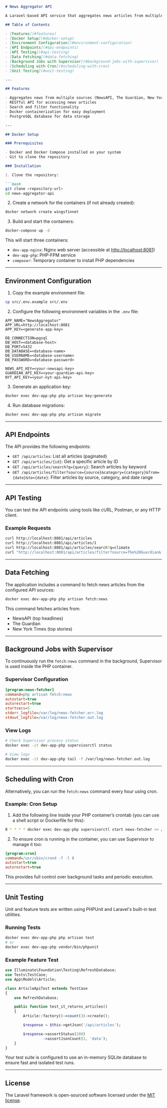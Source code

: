 ````markdown
# News Aggregator API

A Laravel-based API service that aggregates news articles from multiple sources including NewsAPI, The Guardian, and New York Times.

## Table of Contents

- [Features](#features)
- [Docker Setup](#docker-setup)
- [Environment Configuration](#environment-configuration)
- [API Endpoints](#api-endpoints)
- [API Testing](#api-testing)
- [Data Fetching](#data-fetching)
- [Background Jobs with Supervisor](#background-jobs-with-supervisor)
- [Scheduling with Cron](#scheduling-with-cron)
- [Unit Testing](#unit-testing)

---

## Features

- Aggregates news from multiple sources (NewsAPI, The Guardian, New York Times)
- RESTful API for accessing news articles
- Search and filter functionality
- Docker containerization for easy deployment
- PostgreSQL database for data storage

---

## Docker Setup

### Prerequisites

- Docker and Docker Compose installed on your system
- Git to clone the repository

### Installation

1. Clone the repository:

```bash
git clone <repository-url>
cd news-aggregator-api
````

2. Create a network for the containers (if not already created):

```bash
docker network create wingsfinnet
```

3. Build and start the containers:

```bash
docker-compose up -d
```

This will start three containers:

* `dev-app-nginx`: Nginx web server (accessible at [http://localhost:8081](http://localhost:8081))
* `dev-app-php`: PHP-FPM service
* `composer`: Temporary container to install PHP dependencies

---

## Environment Configuration

1. Copy the example environment file:

```bash
cp src/.env.example src/.env
```

2. Configure the following environment variables in the `.env` file:

```
APP_NAME="NewsAggregator"
APP_URL=http://localhost:8081
APP_KEY=<generate-app-key>

DB_CONNECTION=pgsql
DB_HOST=<database-host>
DB_PORT=5432
DB_DATABASE=<database-name>
DB_USERNAME=<database-username>
DB_PASSWORD=<database-password>

NEWS_API_KEY=<your-newsapi-key>
GUARDIAN_API_KEY=<your-guardian-api-key>
NYT_API_KEY=<your-nyt-api-key>
```

3. Generate an application key:

```bash
docker exec dev-app-php php artisan key:generate
```

4. Run database migrations:

```bash
docker exec dev-app-php php artisan migrate
```

---

## API Endpoints

The API provides the following endpoints:

* `GET /api/articles`: List all articles (paginated)
* `GET /api/articles/{id}`: Get a specific article by ID
* `GET /api/articles/search?q={query}`: Search articles by keyword
* `GET /api/articles/filter?source={source}&category={category}&from={date}&to={date}`: Filter articles by source, category, and date range

---

## API Testing

You can test the API endpoints using tools like cURL, Postman, or any HTTP client.

### Example Requests

```bash
curl http://localhost:8081/api/articles
curl http://localhost:8081/api/articles/1
curl http://localhost:8081/api/articles/search?q=climate
curl "http://localhost:8081/api/articles/filter?source=The%20Guardian&from=2024-01-01&to=2024-12-31"
```

---

## Data Fetching

The application includes a command to fetch news articles from the configured API sources:

```bash
docker exec dev-app-php php artisan fetch:news
```

This command fetches articles from:

* NewsAPI (top headlines)
* The Guardian
* New York Times (top stories)

---

## Background Jobs with Supervisor

To continuously run the `fetch:news` command in the background, Supervisor is used inside the PHP container.

### Supervisor Configuration

```ini
[program:news-fetcher]
command=php artisan fetch:news
autostart=true
autorestart=true
startsecs=5
stderr_logfile=/var/log/news-fetcher.err.log
stdout_logfile=/var/log/news-fetcher.out.log
```

### View Logs

```bash
# Check Supervisor process status
docker exec -it dev-app-php supervisorctl status

# View logs
docker exec -it dev-app-php tail -f /var/log/news-fetcher.out.log
```

---

## Scheduling with Cron

Alternatively, you can run the `fetch:news` command every hour using cron.

### Example: Cron Setup

1. Add the following line inside your PHP container’s crontab (you can use a shell script or Dockerfile for this):

```bash
0 * * * * docker exec dev-app-php supervisorctl start news-fetcher >> /var/log/cron-news.log 2>&1
```

2. To ensure cron is running in the container, you can use Supervisor to manage it too:

```ini
[program:cron]
command=/usr/sbin/crond -f -l 8
autostart=true
autorestart=true
```

This provides full control over background tasks and periodic execution.

---

## Unit Testing

Unit and feature tests are written using PHPUnit and Laravel's built-in test utilities.

### Running Tests

```bash
docker exec dev-app-php php artisan test
# or
docker exec dev-app-php vendor/bin/phpunit
```

### Example Feature Test

```php
use Illuminate\Foundation\Testing\RefreshDatabase;
use Tests\TestCase;
use App\Models\Article;

class ArticleApiTest extends TestCase
{
    use RefreshDatabase;

    public function test_it_returns_articles()
    {
        Article::factory()->count(3)->create();

        $response = $this->getJson('/api/articles');

        $response->assertStatus(200)
                 ->assertJsonCount(3, 'data');
    }
}
```

Your test suite is configured to use an in-memory SQLite database to ensure fast and isolated test runs.

---

## License

The Laravel framework is open-sourced software licensed under the [MIT license](https://opensource.org/licenses/MIT).

